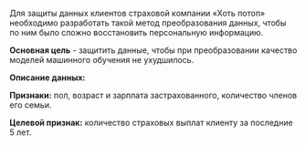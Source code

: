 Для защиты данных клиентов страховой компании «Хоть потоп» необходимо разработать такой метод преобразования данных, чтобы по ним было сложно восстановить персональную информацию.

**Основная цель** - защитить данные, чтобы при преобразовании качество моделей машинного обучения не ухудшилось.

**Описание данных:**

**Признаки:** пол, возраст и зарплата застрахованного, количество членов его семьи.

**Целевой признак:** количество страховых выплат клиенту за последние 5 лет.
